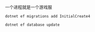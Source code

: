 
一个进程就是一个游戏服

```shell
dotnet ef migrations add InitialCreate4
```

```shell
dotnet ef database update
```
